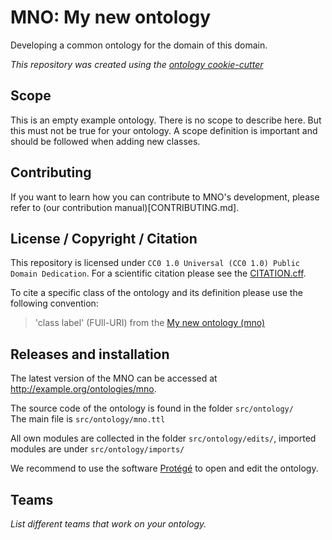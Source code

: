 # MNO: My new ontology

Developing a common ontology for the domain of this domain.

*This repository was created using the [ontology cookie-cutter](https://github.com/open-ontology-community/cookiecutter-ontology)*

## Scope

This is an empty example ontology. There is no scope to describe here. But this must not be true for your ontology. A scope definition is important and should be followed when adding new classes. 

## Contributing

If you want to learn how you can contribute to MNO's development, please refer to (our contribution manual)[CONTRIBUTING.md].

## License / Copyright / Citation

This repository is licensed under `CC0 1.0 Universal (CC0 1.0) Public Domain Dedication`.
For a scientific citation please see the [CITATION.cff](CITATION.cff).

To cite a specific class of the ontology and its definition please use the following convention:
> 'class label' (FUll-URI) from the [My new ontology (mno)](http://example.org/ontologies/mno)

## Releases and installation

The latest version of the MNO can be accessed at http://example.org/ontologies/mno. <br>

The source code of the ontology is found in the folder `src/ontology/` <br>
The main file is `src/ontology/mno.ttl` <br>

All own modules are collected in the folder `src/ontology/edits/`, imported modules are under `src/ontology/imports/` <br>

We recommend to use the software [Protégé](https://protege.stanford.edu/) to open and edit the ontology.

## Teams

*List different teams that work on your ontology.*
